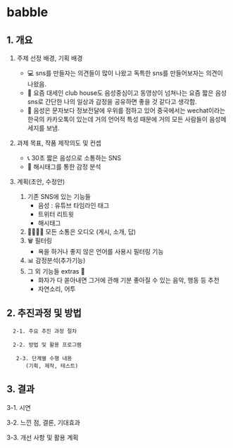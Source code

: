 # babble
## 1. 개요
1. 주제 선정 배경, 기획 배경
    - :computer:	sns를 만들자는 의견들이 많이 나왔고 독특한 sns를 만들어보자는 의견이 나왔음.
    - :loudspeaker:	요즘 대세인 club house도 음성중심이고 동영상이 넘쳐나는 요즘 짧은 음성sns로 간단한 나의 일상과 감정을 공유하면 좋을 것 같다고 생각함.
    - :microphone:	음성은 문자보다 정보전달에 우위를 점하고 있어 중국에서는 wechat이라는 한국의 카카오톡이 있는데 거의 언어적 특성 때문에 거의 모든 사람들이 음성메세지를 보냄.

2. 과제 목표, 작품 제작의도 및 컨셉
    - :telephone_receiver:	 30초 짧은 음성으로 소통하는 SNS 
    - :memo: 해시태그를 통한 감정 분석
3. 계획(초안, 수정안)
    1. 기존 SNS에 있는 기능들
         - 음성 : 유튜브 타임라인 태그
         - 트위터 리트윗
         - 해시태그<br>
    2. :family_man_woman_boy_boy:	 모든 소통은 오디오 (게시, 소개, 답) <br>
    3. :wastebasket:	필터링<br>
         - 욕을 하거나 좋지 않은 언어를 사용시 필터링 기능<br>
    4. :bar_chart: 감정분석(추가기능)<br>
    5. 그 외 기능들 extras :construction:
         - 화자가 다 쏟아내면 그거에 관해 기분 좋아질 수 있는 음악, 행동 등 추천<br>
         - 자연소리, 어투 <br>
    
  ## 2. 추진과정 및 방법
    
      2-1. 주요 추진 과정 절차

      2-2. 방법 및 활용 프로그램

       2-3. 단계별 수행 내용
          (기획, 제작, 테스트)
          
   
  
## 3. 결과 	
   3-1. 시연

   3-2. 느낀 점, 결론, 기대효과
   
   3-3. 개선 사항 및 활용 계획

